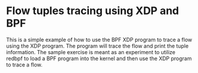 # Flow tuples tracing using XDP and BPF

This is a simple example of how to use the BPF XDP program to trace a flow using the XDP program. The program will trace the flow and print the tuple information. 
The sample exercise is meant as an experiment to utilize redbpf to load a BPF program into the kernel and then use the XDP program to trace a flow.
